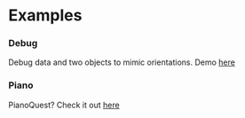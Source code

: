 # Examples

### Debug 

Debug data and two objects to mimic orientations. Demo [here](https://gftruj.github.io/hand.tracking.controls.extras/examples/debug.html)


### Piano

PianoQuest? Check it out [here](https://gftruj.github.io/hand.tracking.controls.extras/examples/piano.html)
